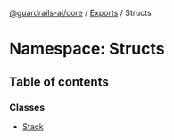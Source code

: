[@guardrails-ai/core](../README.md) / [Exports](../modules.md) / Structs

# Namespace: Structs

## Table of contents

### Classes

- [Stack](../classes/Structs.Stack.md)
